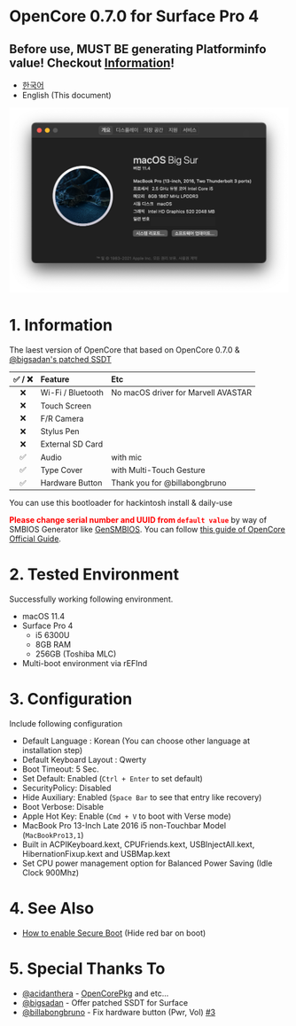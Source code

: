 # OpenCore 0.7.0 for Surface Pro 4
## **Before use, MUST BE generating Platforminfo value!** Checkout [Information](#1.-Information)!

- [한국어](https://github.com/icaros7/OpenCore_Surface_Pro_4/blob/opencore-0.7.0/Readme_ko.md)
- English (This document)

![](screenshot.png)

# 1. Information
The laest version of OpenCore that based on OpenCore 0.7.0 & [@bigsadan's patched SSDT](https://github.com/bigsadan/surface-pro-4-hackintosh)

|✅ / ❌|Feature|Etc|
|:---:|:---|:---|
|❌|Wi-Fi / Bluetooth|No macOS driver for Marvell AVASTAR|
|❌|Touch Screen||
|❌|F/R Camera||
|❌|Stylus Pen||
|❌|External SD Card||
|✅|Audio|with mic|
|✅|Type Cover|with Multi-Touch Gesture|
|✅|Hardware Button|Thank you for @billabongbruno|


You can use this bootloader for hackintosh install & daily-use

<span style="color:red">**Please change serial number and UUID from `default value`**</span> by way of SMBIOS Generator like [GenSMBIOS](https://github.com/corpnewt/GenSMBIOS). You can follow [this guide of OpenCore Official Guide](https://dortania.github.io/OpenCore-Install-Guide/config-laptop.plist/skylake.html#platforminfo).

# 2. Tested Environment
Successfully working following environment.

- macOS 11.4
- Surface Pro 4
    - i5 6300U
    - 8GB RAM
    - 256GB (Toshiba MLC)
- Multi-boot environment via rEFInd

# 3. Configuration
Include following configuration

- Default Language : Korean (You can choose other language at installation step)
- Default Keyboard Layout : Qwerty
- Boot Timeout: 5 Sec.
- Set Default: Enabled (`Ctrl + Enter` to set default)
- SecurityPolicy: Disabled
- Hide Auxiliary: Enabled (`Space Bar` to see that entry like recovery)
- Boot Verbose: Disable
- Apple Hot Key: Enable (`Cmd + V` to boot with Verse mode)
- MacBook Pro 13-Inch Late 2016 i5 non-Touchbar Model (`MacBookPro13,1`)
- Built in ACPIKeyboard.kext, CPUFriends.kext, USBInjectAll.kext, HibernationFixup.kext and USBMap.kext
- Set CPU power management option for Balanced Power Saving (Idle Clock 900Mhz) 

# 4. See Also
- [How to enable Secure Boot](https://github.com/badstorm/surface-pro-7-opencore/blob/master/SecureBoot.With.Grub.md) (Hide red bar on boot)

# 5. Special Thanks To
- [@acidanthera](https://github.com/acidanthera) - [OpenCorePkg](https://github.com/acidanthera/OpenCorePkg) and etc...
- [@bigsadan](https://github.com/bigsadan) - Offer patched SSDT for Surface
- [@billabongbruno](https://github.com/billabongbruno) - Fix hardware button (Pwr, Vol) [#3](https://github.com/icaros7/OpenCore_Surface_Pro_4/issues/3)